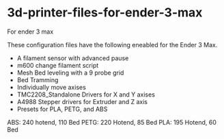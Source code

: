 # 3d-printer-files-for-ender-3-max
For ender 3 max

These configuration files have the following eneabled for the Ender 3 Max.

- A filament sensor with advanced pause
- m600 change filament script
- Mesh Bed leveling with a 9 probe grid
- Bed Tramming
- Individually move axises
- TMC2208_Standalone Drivers for X and Y axises
- A4988 Stepper drivers for Extruder and Z axis
- Presets for PLA, PETG, and ABS

ABS: 240 hotend, 110 Bed
PETG: 220 Hotend, 85 Bed
PLA: 195 Hotend, 60 Bed
